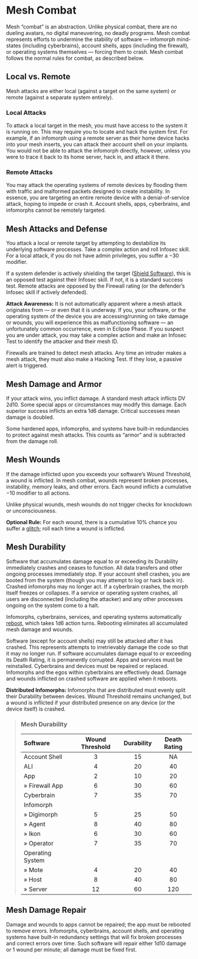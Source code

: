 # Mesh Combat

Mesh “combat” is an abstraction. Unlike physical combat, there are no dueling avatars, no digital maneuvering, no deadly programs. Mesh combat represents efforts to undermine the stability of software — infomorph mind-states (including cyberbrains), account shells, apps (including the firewall), or operating systems themselves — forcing them to crash. Mesh combat follows the normal rules for combat, as described below.

## Local vs. Remote

Mesh attacks are either local (against a target on the same system) or remote (against a separate system entirely).

### Local Attacks

To attack a local target in the mesh, you must have access to the system it is running on. This may require you to locate and hack the system first. For example, if an infomorph using a remote server as their home device hacks into your mesh inserts, you can attack their account shell on your implants. You would not be able to attack the infomorph directly, however, unless you were to trace it back to its home server, hack in, and attack it there.

### Remote Attacks

You may attack the operating systems of remote devices by flooding them with traffic and malformed packets designed to create instability. In essence, you are targeting an entire remote device with a denial-of-service attack, hoping to impede or crash it. Account shells, apps, cyberbrains, and infomorphs cannot be remotely targeted.

## Mesh Attacks and Defense

You attack a local or remote target by attempting to destabilize its underlying software processes. Take a complex action and roll Infosec skill. For a local attack, if you do not have admin privileges, you suffer a −30 modifier.

If a system defender is actively shielding the target ([Shield Software](06-mesh-actions.md#universal-actions)), this is an opposed test against their Infosec skill. If not, it is a standard success test. Remote attacks are opposed by the Firewall rating (or the defender’s Infosec skill if actively defended).

**Attack Awareness:** It is not automatically apparent where a mesh attack originates from — or even that it is underway. If you, your software, or the operating system of the device you are accessing/running on take damage or wounds, you will experience this as malfunctioning software — an unfortunately common occurrence, even in Eclipse Phase. If you suspect you are under attack, you may take a complex action and make an Infosec Test to identify the attacker and their mesh ID.

Firewalls are trained to detect mesh attacks. Any time an intruder makes a mesh attack, they must also make a Hacking Test. If they lose, a passive alert is triggered.

## Mesh Damage and Armor

If your attack wins, you inflict damage. A standard mesh attack inflicts DV 2d10. Some special apps or circumstances may modify this damage. Each superior success inflicts an extra 1d6 damage. Critical successes mean damage is doubled.

Some hardened apps, infomorphs, and systems have built-in redundancies to protect against mesh attacks. This counts as “armor” and is subtracted from the damage roll.

## Mesh Wounds

If the damage inflicted upon you exceeds your software’s Wound Threshold, a wound is inflicted. In mesh combat, wounds represent broken processes, instability, memory leaks, and other errors. Each wound inflicts a cumulative −10 modifier to all actions.

Unlike physical wounds, mesh wounds do not trigger checks for knockdown or unconsciousness.

**Optional Rule:** For each wound, there is a cumulative 10% chance you suffer a [glitch](16-glitches.md); roll each time a wound is inflicted.

## Mesh Durability

Software that accumulates damage equal to or exceeding its Durability immediately crashes and ceases to function. All data transfers and other ongoing processes immediately stop. If your account shell crashes, you are booted from the system (though you may attempt to log or hack back in). Crashed infomorphs may no longer act. If a cyberbrain crashes, the morph itself freezes or collapses. If a service or operating system crashes, all users are disconnected (including the attacker) and any other processes ongoing on the system come to a halt.

Infomorphs, cyberbrains, services, and operating systems automatically [reboot](12-countermeasures.md#rebootshutdown), which takes 1d6 action turns. Rebooting eliminates all accumulated mesh damage and wounds.

Software (except for account shells) may still be attacked after it has crashed. This represents attempts to irretrievably damage the code so that it may no longer run. If software accumulates damage equal to or exceeding its Death Rating, it is permanently corrupted. Apps and services must be reinstalled. Cyberbrains and devices must be repaired or replaced. Infomorphs and the egos within cyberbrains are effectively dead. Damage and wounds inflicted on crashed software are applied when it reboots.

**Distributed Infomorphs:** Infomorphs that are distributed must evenly split their Durability between devices. Wound Threshold remains unchanged, but a wound is inflicted if your distributed presence on any device (or the device itself) is crashed.

<blockquote class="table">

### Mesh Durability

| Software                                 | Wound Threshold | Durability | Death Rating |
| :--------------------------------------- | :-------------: | :--------: | :----------: |
| Account Shell                            |        3        |     15     |      NA      |
| ALI                                      |        4        |     20     |      40      |
| App                                      |        2        |     10     |      20      |
| <div class="indent">» Firewall App</div> |        6        |     30     |      60      |
| Cyberbrain                               |        7        |     35     |      70      |
| Infomorph                                |                 |            |              |
| <div class="indent">» Digimorph</div>    |        5        |     25     |      50      |
| <div class="indent">» Agent</div>        |        8        |     40     |      80      |
| <div class="indent">» Ikon</div>         |        6        |     30     |      60      |
| <div class="indent">» Operator</div>     |        7        |     35     |      70      |
| Operating System                         |                 |            |              |
| <div class="indent">» Mote</div>         |        4        |     20     |      40      |
| <div class="indent">» Host</div>         |        8        |     40     |      80      |
| <div class="indent">» Server</div>       |       12        |     60     |     120      |

</blockquote>

## Mesh Damage Repair

Damage and wounds to apps cannot be repaired; the app must be rebooted to remove errors. Infomorphs, cyberbrains, account shells, and operating systems have built-in redundancy settings that will fix broken processes and correct errors over time. Such software will repair either 1d10 damage or 1 wound per minute; all damage must be fixed first.

